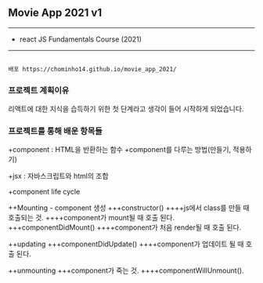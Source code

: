 ## Movie App 2021 v1
--------------------------------------
- react JS Fundamentals Course (2021)

--------------------------------------
```

배포 https://chominho14.github.io/movie_app_2021/

```
### 프로젝트 계획이유

리액트에 대한 지식을 습득하기 위한 첫 단계라고 생각이 들어 시작하게 되었습니다.


### 프로젝트를 통해 배운 항목들
+component : HTML을 반환하는 함수
  +component를 다루는 방법(만들기, 적용하기)

+jsx : 자바스크립트와 html의 조합

+component life cycle

++Mounting - component 생성
+++constructor()
++++js에서 class를 만들 때 호출되는 것.
++++component가 mount될 때 호출 된다.
+++componentDidMount()
++++component가 처음 render될 때 호출 된다.

++updating
+++componentDidUpdate()
++++component가 업데이트 될 때 호출 된다.

++unmounting
+++component가 죽는 것.
++++componentWillUnmount().


